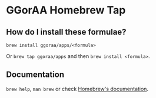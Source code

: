 # GGorAA Homebrew Tap

## How do I install these formulae?

`brew install ggoraa/apps/<formula>`

Or `brew tap ggoraa/apps` and then `brew install <formula>`.

## Documentation

`brew help`, `man brew` or check [Homebrew's documentation](https://docs.brew.sh).
